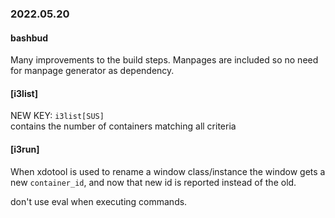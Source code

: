 ### 2022.05.20

#### bashbud

Many improvements to the build steps.
Manpages are included so no need for manpage generator
as dependency.

#### [i3list]
NEW KEY: `i3list[SUS]`  
contains the number of containers matching all criteria

#### [i3run]
When xdotool is used to rename a window class/instance
the window gets a new `container_id`, and now that
new id is reported instead of the old.

don't use eval when executing commands. 
